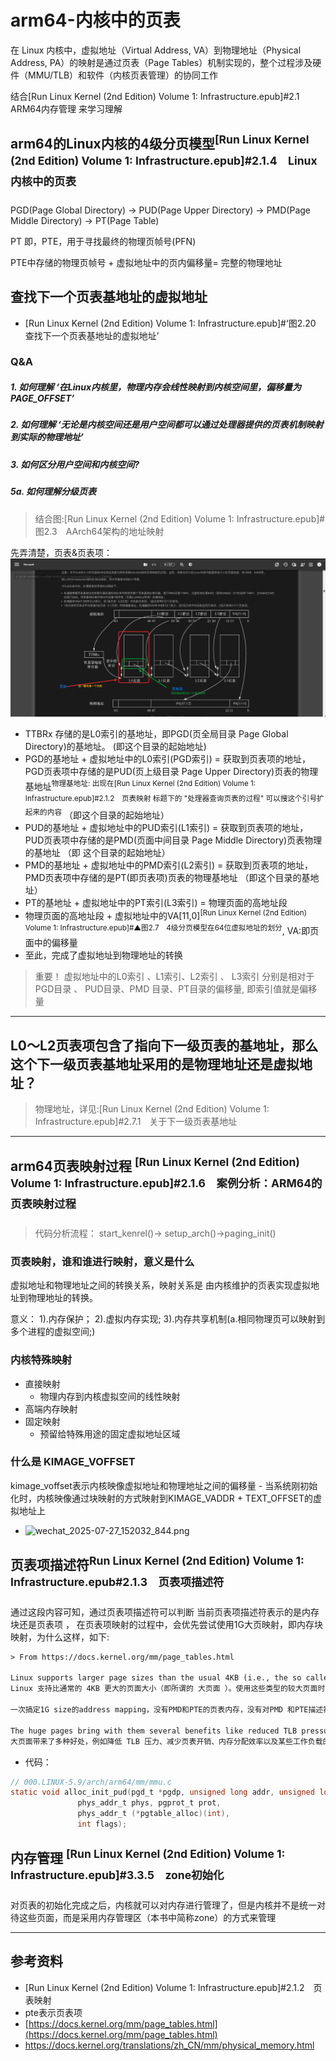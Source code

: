# arm64-内核中的页表
在 Linux 内核中，虚拟地址（Virtual Address, VA）到物理地址（Physical Address, PA）的映射是通过页表（Page Tables）机制实现的，整个过程涉及硬件（MMU/TLB）和软件（内核页表管理）的协同工作

结合[Run Linux Kernel (2nd Edition) Volume 1: Infrastructure.epub]#2.1　ARM64内存管理 来学习理解


## arm64的Linux内核的4级分页模型<sup>[Run Linux Kernel (2nd Edition) Volume 1: Infrastructure.epub]#2.1.4　Linux内核中的页表</sup>
PGD(Page Global Directory) -> PUD(Page Upper Directory) -> PMD(Page Middle Directory) -> PT(Page Table)

PT 即，PTE，用于寻找最终的物理页帧号(PFN)

 PTE中存储的物理页帧号 + 虚拟地址中的页内偏移量= 完整的物理地址




## 查找下一个页表基地址的虚拟地址
- [Run Linux Kernel (2nd Edition) Volume 1: Infrastructure.epub]#‘图2.20　查找下一个页表基地址的虚拟地址’

### Q&A
##### 1. 如何理解 ‘在Linux内核里，物理内存会线性映射到内核空间里，偏移量为PAGE_OFFSET’


##### 2. 如何理解 ‘无论是内核空间还是用户空间都可以通过处理器提供的页表机制映射到实际的物理地址’


##### 3. 如何区分用户空间和内核空间?


##### 5a. 如何理解分级页表
> 结合图:[Run Linux Kernel (2nd Edition) Volume 1: Infrastructure.epub]#图2.3　AArch64架构的地址映射

先弄清楚，页表&页表项：![页表&页表项](./999.IMGS/20250814200211.jpg)

- TTBRx 存储的是L0索引的基地址，即PGD(页全局目录 Page Global Directory)的基地址。 (即这个目录的起始地址)
- PGD的基地址 + 虚拟地址中的L0索引(PGD索引) = 获取到页表项的地址，PGD页表项中存储的是PUD(页上级目录 Page Upper Directory)页表的物理基地址<sup>物理基地址: 出现在[Run Linux Kernel (2nd Edition) Volume 1: Infrastructure.epub]#2.1.2　页表映射 标题下的 "处理器查询页表的过程" 可以搜这个引号扩起来的内容</sup> （即这个目录的起始地址）
- PUD的基地址 + 虚拟地址中的PUD索引(L1索引) = 获取到页表项的地址，PUD页表项中存储的是PMD(页面中间目录 Page Middle Directory)页表物理的基地址 （即 这个目录的起始地址）
- PMD的基地址 + 虚拟地址中的PMD索引(L2索引) = 获取到页表项的地址，PMD页表项中存储的是PT(即页表项)页表的物理基地址 （即这个目录的基地址）
- PT的基地址 +  虚拟地址中的PT索引(L3索引) = 物理页面的高地址段
- 物理页面的高地址段 + 虚拟地址中的VA[11,0]<sup>[Run Linux Kernel (2nd Edition) Volume 1: Infrastructure.epub]#▲图2.7　4级分页模型在64位虚拟地址的划分</sup>, VA:即页面中的偏移量
- 至此，完成了虚拟地址到物理地址的转换

> 重要！ 虚拟地址中的L0索引 、L1索引、L2索引 、 L3索引 分别是相对于PGD目录 、 PUD目录、PMD 目录、PT目录的偏移量, 即索引值就是偏移量


---

## L0～L2页表项包含了指向下一级页表的基地址，那么这个下一级页表基地址采用的是物理地址还是虚拟地址？
> 物理地址，详见:[Run Linux Kernel (2nd Edition) Volume 1: Infrastructure.epub]#2.7.1　关于下一级页表基地址


---

## arm64页表映射过程 <sup>[Run Linux Kernel (2nd Edition) Volume 1: Infrastructure.epub]#2.1.6　案例分析：ARM64的页表映射过程</sup>
> 代码分析流程： start_kenrel()-> setup_arch()->paging_init()

### 页表映射，谁和谁进行映射，意义是什么
虚拟地址和物理地址之间的转换关系，映射关系是 由内核维护的页表实现虚拟地址到物理地址的转换。

意义： 1).内存保护； 2).虚拟内存实现; 3).内存共享机制(a.相同物理页可以映射到多个进程的虚拟空间;)

### 内核特殊映射
- 直接映射
   + 物理内存到内核虚拟空间的线性映射
- 高端内存映射
- 固定映射
   + 预留给特殊用途的固定虚拟地址区域

### 什么是 KIMAGE_VOFFSET
kimage_voffset表示内核映像虚拟地址和物理地址之间的偏移量 - 当系统刚初始化时，内核映像通过块映射的方式映射到KIMAGE_VADDR + TEXT_OFFSET的虚拟地址上

- ![wechat_2025-07-27_152032_844.png](./999.IMGS/wechat_2025-07-27_152032_844.png)

## 页表项描述符<sup>Run Linux Kernel (2nd Edition) Volume 1: Infrastructure.epub#2.1.3　页表项描述符</sup>
通过这段内容可知，通过页表项描述符可以判断 当前页表项描述符表示的是内存块还是页表项  ， 在页表项映射的过程中，会优先尝试使用1G大页映射，即内存块映射，为什么这样，如下:
```txt
> From https://docs.kernel.org/mm/page_tables.html

Linux supports larger page sizes than the usual 4KB (i.e., the so called huge pages). When using these kinds of larger pages, higher level pages can directly map them, with no need to use lower level page entries (PTE). Huge pages contain large contiguous physical regions that usually span from 2MB to 1GB. They are respectively mapped by the PMD and PUD page entries.
Linux 支持比通常的 4KB 更大的页面大小（即所谓的 大页面 ）。使用这些类型的较大页面时，更高级别的页面可以直接映射它们，而无需使用较低级别的页面条目 （PTE）。大页面包含大型连续物理区域，通常跨度为 2MB 到 1GB。它们分别由 PMD 和 PUD 页面条目映射。

一次搞定1G size的address mapping，没有PMD和PTE的页表内存，没有对PMD 和PTE描述符的访问,简单高效

The huge pages bring with them several benefits like reduced TLB pressure, reduced page table overhead, memory allocation efficiency, and performance improvement for certain workloads. However, these benefits come with trade-offs, like wasted memory and allocation challenges.
大页面带来了多种好处，例如降低 TLB 压力、减少页表开销、内存分配效率以及某些工作负载的性能改进。然而，这些好处也伴随着权衡，例如浪费内存和分配挑战。
```

- 代码：
```c
// 000.LINUX-5.9/arch/arm64/mm/mmu.c
static void alloc_init_pud(pgd_t *pgdp, unsigned long addr, unsigned long end,
			   phys_addr_t phys, pgprot_t prot,
			   phys_addr_t (*pgtable_alloc)(int),
			   int flags);
```


## 内存管理 <sup>[Run Linux Kernel (2nd Edition) Volume 1: Infrastructure.epub]#3.3.5　zone初始化</sup>
对页表的初始化完成之后，内核就可以对内存进行管理了，但是内核并不是统一对待这些页面，而是采用内存管理区（本书中简称zone）的方式来管理


---

## 参考资料
- [Run Linux Kernel (2nd Edition) Volume 1: Infrastructure.epub]#2.1.2　页表映射
- pte表示页表项
- [https://docs.kernel.org/mm/page_tables.html](https://docs.kernel.org/mm/page_tables.html)
- https://docs.kernel.org/translations/zh_CN/mm/physical_memory.html
